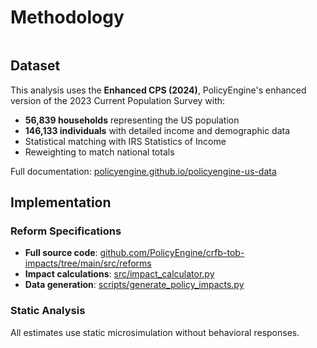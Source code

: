 # Methodology

```{include} simulation-version.md
```

## Dataset

This analysis uses the **Enhanced CPS (2024)**, PolicyEngine's enhanced version of the 2023 Current Population Survey with:
- **56,839 households** representing the US population
- **146,133 individuals** with detailed income and demographic data
- Statistical matching with IRS Statistics of Income
- Reweighting to match national totals

Full documentation: [policyengine.github.io/policyengine-us-data](https://policyengine.github.io/policyengine-us-data)

## Implementation

### Reform Specifications
- **Full source code**: [github.com/PolicyEngine/crfb-tob-impacts/tree/main/src/reforms](https://github.com/PolicyEngine/crfb-tob-impacts/tree/main/src/reforms)
- **Impact calculations**: [src/impact_calculator.py](https://github.com/PolicyEngine/crfb-tob-impacts/blob/main/src/impact_calculator.py)
- **Data generation**: [scripts/generate_policy_impacts.py](https://github.com/PolicyEngine/crfb-tob-impacts/blob/main/scripts/generate_policy_impacts.py)

### Static Analysis
All estimates use static microsimulation without behavioral responses.
